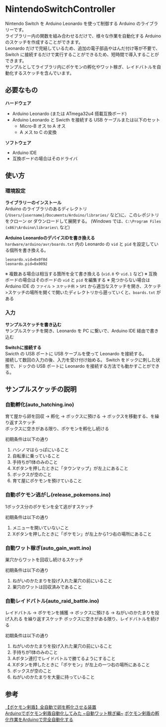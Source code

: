 # NintendoSwitchController

Nintendo Switch を Arduino Leonardo を使って制御する Arduino のライブラリーです。  
ライブラリー内の関数を組み合わせるだけで、様々な作業を自動化する Arduino のスケッチを作成することができます。  
Leonardo だけで完結しているため、追加の電子部品やはんだ付け等が不要で、Switch に接続するだけで実行することができるため、短時間で導入することができます。  
サンプルとしてライブラリ内にポケモンの孵化やワット稼ぎ、レイドバトルを自動化するスケッチを含んでいます。

## 必要なもの
**ハードウェア**
- Arduino Leonardo (または ATmega32u4 搭載互換ボード)
- Arduino Leonardo と Swicth を接続する USB ケーブルまたは以下のセット
    - Micro-B オス to A オス
    - A メス to C の変換

**ソフトウェア**
- Arduino IDE
- 互換ボードの場合はそのドライバ

## 使い方
### 環境設定
**ライブラリーのインストール**  
Arduino のライブラリのあるディレクトリ(`/Users/{username}/Documents/Arduino/libraries/` など)に、このレポジトリをクローン or ダウンロードして展開する。
(Windows では、`C:\Program Files (x86)\Arduino\libraries\` など)

**Arduino LeonardoのデバイスIDを書き換える**  
`hardware/arduino/avr/boards.txt` 内の Leonardo の `vid` と `pid` を設定している個所を書き換える。
~~~
leonardo.vid=0x0f0d
leonardo.pid=0x0092
~~~
※ 複数ある場合は相当する箇所を全て書き換える (`vid.0` や `vid.1` など)
※ 互換ボードの場合はそのボードの `vid` と `pid` を編集する
※ 見つからない場合は Arduino IDE の `ファイル` > `スケッチ例` > `SPI` から適当なスケッチを開き、スケッチ>スケッチの場所を開くで開いたディレクトリから遡っていくと、`boards.txt` がある

### 入力
**サンプルスケッチを書き込む**  
サンプルスケッチを開き、Leonardo を PC に繋いで、Arduino IDE 経由で書き込む

**Switchに接続する**  
Swicth の USB ポートに USB ケーブルを使って Leonardo を接続する。  
接続して数回の入力の後、入力を受け付け始める。 
Switch をドックに刺した状態で、ドックの USB ポートに Leonardo を接続する方法でも動かすことができる。

## サンプルスケッチの説明

### 自動孵化(auto_hatching.ino)
育て屋から卵を回収 → 孵化 → ボックスに預ける → ボックスを移動する、を繰り返すスケッチ  
ボックスに空きがある限り、ポケモンを孵化し続ける

初期条件は以下の通り
1. ハシノマはらっぱにいること
2. 自転車に乗っていること
3. 手持ちが1体のみのこと
4. Xボタンを押したときに「タウンマップ」が左上にあること
5. ボックスが空のこと
6. 育て屋にポケモンを預けていること

### 自動ポケモン逃がし(release_pokemons.ino)
1ボックス分のポケモンを全て逃がすスケッチ

初期条件は以下の通り
1. メニューを開いていないこと
2. Xボタンを押したときに「ポケモン」が左上から1つ右の場所にあること

### 自動ワット稼ぎ(auto_gain_watt.ino)
巣穴からワットを回収し続けるスケッチ

初期条件は以下の通り
1. ねがいのかたまりを投げ入れた巣穴の前にいること
2. 巣穴のワットは回収済みであること

### 自動レイドバトル(auto_raid_battle.ino)
レイドバトル → ポケモンを捕獲 → ボックスに預ける → ねがいのかたまりを投げ入れる を繰り返すスケッチ
ボックスに空きがある限り、レイドバトルを続ける

初期条件は以下の通り
1. ねがいのかたまりを投げ入れた巣穴の前にいること
2. 手持ちが1体のみのこと
3. Aボタン連打でレイドバトルで勝てるようにすること
4. Xボタンを押したときに「ポケモン」が左上の一つ右の場所にあること
5. ボックスが空のこと
6. ねがいのかたまりを大量に持っていること

## 参考
[【ポケモン剣盾】全自動で卵を孵化させる装置](https://www.youtube.com/watch?v=oXnQt_Mbyzk)  
[Arduinoでポケモン剣盾自動化してみた ~自動ワット稼ぎ編~](https://qiita.com/sobassy/items/cb707e50f2f27a851886)
[ポケモン剣盾の孵化作業をArduinoで完全自動化する](https://qiita.com/interimadd/items/05a81677d177d5a0af70)